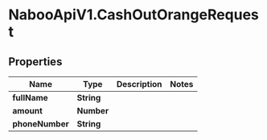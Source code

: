 # NabooApiV1.CashOutOrangeRequest

## Properties

Name | Type | Description | Notes
------------ | ------------- | ------------- | -------------
**fullName** | **String** |  | 
**amount** | **Number** |  | 
**phoneNumber** | **String** |  | 



